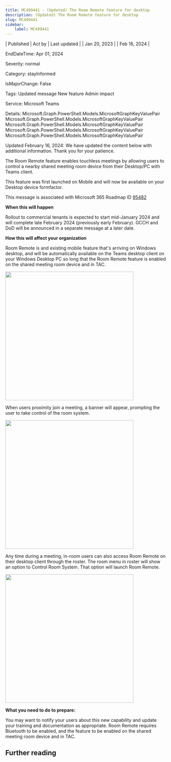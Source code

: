```yaml
---
title: MC499441 - (Updated) The Room Remote feature for desktop
description: (Updated) The Room Remote feature for desktop
slug: MC499441
sidebar:
    label: MC499441
---
```



| Published | Act by | Last updated |
| Jan 20, 2023 |  | Feb 16, 2024 |

EndDateTime: Apr 01, 2024

Severity: normal

Category: stayInformed

IsMajorChange: False

Tags: Updated message New feature Admin impact

Service: Microsoft Teams

Details: Microsoft.Graph.PowerShell.Models.MicrosoftGraphKeyValuePair Microsoft.Graph.PowerShell.Models.MicrosoftGraphKeyValuePair Microsoft.Graph.PowerShell.Models.MicrosoftGraphKeyValuePair Microsoft.Graph.PowerShell.Models.MicrosoftGraphKeyValuePair Microsoft.Graph.PowerShell.Models.MicrosoftGraphKeyValuePair

<p style="">Updated February 16, 2024: We have updated the content below with additional information. Thank you for your patience.</p><p style="">The Room Remote feature enables touchless meetings by allowing users to control a nearby shared meeting room device from their Desktop/PC with Teams client.
</p><p style="">This feature was first launched on Mobile and will now be available on your Desktop device formfactor.</p><p>This message is associated with Microsoft 365 Roadmap ID <a href="https://www.microsoft.com/microsoft-365/roadmap?filters=&amp;searchterms=95482" target="_blank">95482</a></p><p><b>When this will happen</b></p><p>Rollout to commercial tenants is expected to start mid-January 2024 and will complete late February 2024 (previously early February). GCCH and DoD will be announced in a separate message at a later date.</p><p><b>How this will affect your organization</b></p><p>Room Remote is and existing mobile feature that's arriving on Windows desktop, and will be automatically available on the Teams desktop client on your Windows Desktop PC so long that the Room Remote feature is enabled on the shared meeting room device and in TAC. 
</p><p><img src="https://img-prod-cms-rt-microsoft-com.akamaized.net/cms/api/am/imageFileData/RW1fJYX?ver=fd07" style="width: 400px;"><br></p><p>When users proximity join a meeting, a banner will appear, prompting the user to take control of the room system. 
</p><p><img src="https://img-prod-cms-rt-microsoft-com.akamaized.net/cms/api/am/imageFileData/RW1fHen?ver=feb5" style="width: 400px;"><br></p><p>Any time during a meeting, in-room users can also access Room Remote on their desktop client through the roster. The room menu in roster will show an option to Control Room System. That option will launch Room Remote.
</p><p><img src="https://img-prod-cms-rt-microsoft-com.akamaized.net/cms/api/am/imageFileData/RW1fCdK?ver=7a1f" style="width: 400px;"><br></p><p><b>What you need to do to prepare:</b>
</p><p>You may want to notify your users about this new capability and update your training and documentation as appropriate. Room Remote requires Bluetooth to be enabled, and the feature to be enabled on the shared meeting room device and in TAC.
</p>

## Further reading
